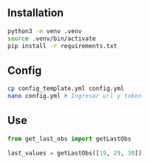 ## Installation
```bash
python3 -m venv .venv
source .venv/bin/activate
pip install -r requirements.txt
```
## Config
```bash
cp config_template.yml config.yml
nano config.yml # Ingresar url y token
```
## Use

```python
from get_last_obs import getLastObs

last_values = getLastObs([19, 29, 30])
```
